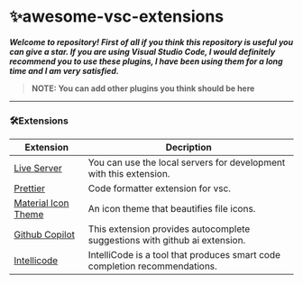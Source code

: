 # ✨awesome-vsc-extensions
**_Welcome to repository! First of all if you think this repository is useful you can give a star. If you are using Visual Studio Code, I would definitely recommend you to use these plugins, I have been using them for a long time and I am very satisfied._**
>**NOTE: You can add other plugins you think should be here**
---
### 🛠Extensions

| Extension | Decription |
| --- | ----------------------------------------------------------------------------------------------------------------------------------------------------------------- |
|[Live Server](https://marketplace.visualstudio.com/items?itemName=ritwickdey.LiveServer)| You can use the local servers for development with this extension. |
|[Prettier](https://marketplace.visualstudio.com/items?itemName=esbenp.prettier-vscode)| Code formatter extension for vsc. |
|[Material Icon Theme](https://marketplace.visualstudio.com/items?itemName=formulahendry.code-runner)| An icon theme that beautifies file icons. |
|[Github Copilot](https://marketplace.visualstudio.com/items?itemName=GitHub.copilot)| This extension provides autocomplete suggestions with github ai extension. |
|[Intellicode](https://marketplace.visualstudio.com/items?itemName=VisualStudioExptTeam.vscodeintellicode)|IntelliCode is a tool that produces smart code completion recommendations.|
